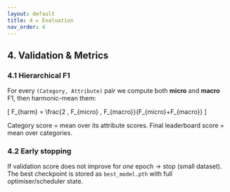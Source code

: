 ```yaml
---
layout: default
title: 4 ▸ Evaluation
nav_order: 4
---
```


## 4. Validation & Metrics

### 4.1 Hierarchical F1
For every `(Category, Attribute)` pair we compute both **micro** and **macro** F1, then harmonic-mean them:

\[
F_{harm} = \frac{2 \, F_{micro} \, F_{macro}}{F_{micro}+F_{macro}}
\]

Category score = mean over its attribute scores.
Final leaderboard score = mean over categories.

### 4.2 Early stopping
If validation score does not improve for *one* epoch → stop (small dataset).
The best checkpoint is stored as `best_model.pth` with full optimiser/scheduler state.
